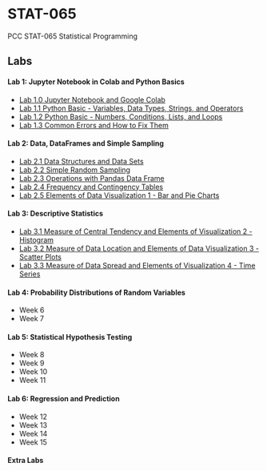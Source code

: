 # STAT-065
PCC STAT-065 Statistical Programming

## Labs
#### Lab 1: Jupyter Notebook in Colab and Python Basics
- [Lab 1.0 Jupyter Notebook and Google Colab](notebooks/Sanders%20WS-LAB%201.0%20Jupyter%20Notebook%20and%20Google%20Colab.ipynb)
- [Lab 1.1 Python Basic - Variables, Data Types, Strings, and Operators](notebooks/Sanders%20WS-LAB%201.1%20Python%20Basic%20-%20Variables,%20Data%20Types,%20Strings,%20and%20Operators.ipynb)
- [Lab 1.2 Python Basic - Numbers, Conditions, Lists, and Loops](notebooks/Sanders%20WS-LAB%201.2%20Python%20Basic%20-%20Numbers,%20Conditions,%20Lists,%20and%20Loops.ipynb)
- [Lab 1.3 Common Errors and How to Fix Them](notebooks/Sanders%20WS-LAB%201.3%20Common%20Errors%20and%20How%20to%20Fix%20Them.ipynb)
#### Lab 2: Data, DataFrames and Simple Sampling
- [Lab 2.1 Data Structures and Data Sets](notebooks/Sanders%20WS-LAB%202.1%20Data%20Structures%20and%20Data%20Sets.ipynb)
- [Lab 2.2 Simple Random Sampling](notebooks/Sanders%20WS-LAB%202.2%20Simple%20Random%20Sampling.ipynb)
- [Lab 2.3 Operations with Pandas Data Frame](notebooks/Sanders%20WS-LAB%202.3%20Operations%20with%20pandas%20Data%20Frame.ipynb)
- [Lab 2.4 Frequency and Contingency Tables](notebooks/Sanders%20WS-LAB%202.4%20Frequency%20and%20Contingency%20Tables.ipynb)
- [Lab 2.5 Elements of Data Visualization 1 - Bar and Pie Charts](notebooks/Sanders%20WS-LAB%202.5%20Elements%20of%20Data%20Visualization%201%20-%20Bar%20and%20Pie%20Charts.ipynb)
#### Lab 3: Descriptive Statistics
- [Lab 3.1 Measure of Central Tendency and Elements of Visualization 2 - Histogram](notebooks/Sanders%20WS-LAB%203.1%20Measure%20of%20Central%20Tendency%20and%20Elements%20of%20Visualization%202%20-%20Histogram.ipynb)
- [Lab 3.2 Measure of Data Location and Elements of Data Visualization 3 - Scatter Plots](notebooks/Sanders%20WS-LAB%203.2%20Measure%20of%20Data%20Location%20and%20Elements%20of%20Data%20Visualization%203%20-%20Scatter%20Plots.ipynb)
- [Lab 3.3 Measure of Data Spread and Elements of Visualization 4 - Time Series](notebooks/Sanders%20WS-LAB%203.3%20Measure%20of%20Data%20Spread%20and%20Elements%20of%20Visualization%204%20-%20Time%20Series.ipynb)
#### Lab 4: Probability Distributions of Random Variables
- Week 6
- Week 7
#### Lab 5: Statistical Hypothesis Testing
- Week 8
- Week 9
- Week 10
- Week 11
#### Lab 6: Regression and Prediction
- Week 12
- Week 13
- Week 14
- Week 15
#### Extra Labs